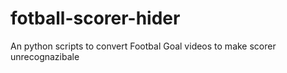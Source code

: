 # fotball-scorer-hider
An python scripts to convert Footbal Goal videos to make scorer unrecognazibale
